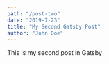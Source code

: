 ```yaml
---
path: "/post-two"
date: "2019-7-23"
title: "My Second Gatsby Post"
author: "John Doe"
---
```


This is my second post in Gatsby